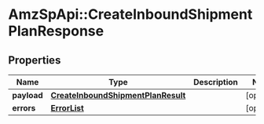 # AmzSpApi::CreateInboundShipmentPlanResponse

## Properties
Name | Type | Description | Notes
------------ | ------------- | ------------- | -------------
**payload** | [**CreateInboundShipmentPlanResult**](CreateInboundShipmentPlanResult.md) |  | [optional] 
**errors** | [**ErrorList**](ErrorList.md) |  | [optional] 

